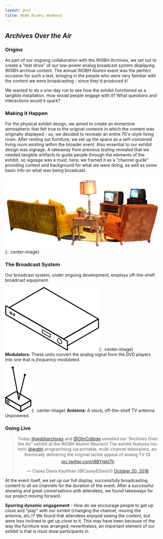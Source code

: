 ```yaml
---
layout: post
title: WGBH Alumni Weekend
---
```


**_Archives Over the Air_**
------

### Origins

As part of our ongoing collaboration with the WGBH Archives, we set out to create a "test drive" of our low-power analog broadcast system displaying WGBH archival content. The annual WGBH Alumni event was the perfect occasion for such a test, bringing in the people who were very familiar with the content we were broadcasting - since they'd produced it!

We wanted to do a one-day run to see how the exhibit functioned as a tangible installation. How would people engage with it? What questions and interactions would it spark? 

### Making it Happen

For the physical exhibit design, we aimed to create an immersive atmospheric that felt true to the original contexts in which the content was originally displayed - so, we decided to recreate an entire 70's-style living room. After renting out furniture, we set up the space as a self-contained living room existing within the broader event. Also essential to our exhibit design was signage. A takeaway from previous testing revealed that we needed tangible artifacts to guide people through the elements of the exhibit, so signage was a must; here, we framed it as a "channel guide" providing context and background for what we were doing, as well as some basic info on what was being broadcast.

![Living Room](/assets/LivingRoom.png){: .center-image}

### The Broadcast System

Our broadcast system, under ongoing development, employs off-the-shelf broadcast equipment.

![](/assets/Modulator.png){: .center-image}
**Modulators:** These units convert the analog signal from the DVD players into one that is *frequency modulated.*

![](/assets/Antenna.png){: .center-image}
**Antenna:** A stock, off-the-shelf TV antenna. Unpowered.

### Going Live
<div style="text-align: center;">
<blockquote class="twitter-tweet" data-lang="en"><p lang="en" dir="ltr">Today <a href="https://twitter.com/wgbharchives?ref_src=twsrc%5Etfw">@wgbharchives</a> and <a href="https://twitter.com/OlinCollege?ref_src=twsrc%5Etfw">@OlinCollege</a> unveiled our “Archives Over the Air” exhibit at the WGBH Alumni Reunion! The exhibit features historic <a href="https://twitter.com/wgbh?ref_src=twsrc%5Etfw">@wgbh</a> programming via portable, multi-channel televisions, authentically delivering the original tactile appeal of analog TV 📺. <a href="https://t.co/i8BYjqhI7h">pic.twitter.com/i8BYjqhI7h</a></p>&mdash; Casey Davis Kaufman (@CaseyEDavis1) <a href="https://twitter.com/CaseyEDavis1/status/1053778120673845249?ref_src=twsrc%5Etfw">October 20, 2018</a></blockquote>
<!-- <script async src="https://platform.twitter.com/widgets.js" charset="utf-8"></script> -->
</div>


At the event itself, we set up our full display, successfully broadcasting content to all six channels for the duration of the event. After a successful showing and great conversations with attendees, we found takeaways for our project moving forward.


**Spurring dynamic engagement** - How do we encourage people to get up close and "play" with our exhibit (changing the channel, moving the antenna, etc.)? We found that attendees enjoyed seeing the content, but were less inclined to get up close to it. This may have been because of the way the furniture was arranged; nevertheless, an important element of our exhibit is that is must draw participants in. 


